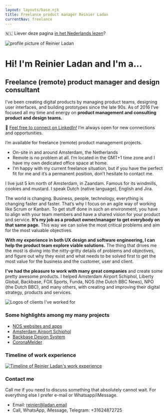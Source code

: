 ```yaml
---
layout: layouts/base.njk
title: Freelance product manager Reinier Ladan
currentNav: freelance
---
```


<p class="text-center mb-12">🇳🇱 Liever deze pagina <a href="https://reinierladan.nl">in het Nederlands lezen</a>?</p>

<div class="img-content-rounded">
<img
 src="/images/reinier-profile-2019.jpg"
 alt="profile picture of Reinier Ladan"
 />
 </div>
 <h1 class="homepage-headline text-center">Hi! I'm Reinier Ladan and I'm a…</h1>

## Freelance (remote) product manager and design consultant

I’ve been creating digital products by managing product teams, designing user interfaces, and building
prototypes since the late 90s. As of 2016 I’ve focused all my time and energy on **product management and consulting
product and design teams.**

👔 [Feel free to connect on LinkedIn!](https://www.linkedin.com/in/reinierladan) I’m always open for new connections and opportunities.

I’m available for freelance (remote) product management projects.

- On-site in and around Amsterdam, the Netherlands
- Remote is no problem at all. I’m located in the GMT+1 time zone and I have my own dedicated office space at home.
- I’m happy with my current freelance situation, but if you have the perfect fit for me and it’s a permanent position, don’t hesitate to contact me.

I live just 5 km north of Amsterdam, in Zaandam. Famous for its windmills, cookies and mustard. I speak Dutch (native language), English and Jira.

The world is changing. Business, people, technology, everything is changing faster and faster. That’s why I focus on an agile way of working like Scrum or Kanban. To get stuff done in such an environment, you have to align with your team members and have a shared vision for your product and service. **It’s my job as a product owner/manager to get everybody on that same page.** This way we can solve the most critical problems and aim for the most valuable objectives.

**With my experience in both UX design and software engineering, I can help the product team explore viable solutions.** The thing that drives me the most is diving into the nitty-gritty details of problems and objectives, and figure out why they exist and what needs to be solved first to get the most value for the business and the customer, user and client.

**I've had the pleasure to work with many great companies** and create some pretty awesome products. I helped Amsterdam Airport Schiphol, Liberty Global, Backbase, FOX Sports, Funda, NOS (the Dutch BBC News), NPO (the Dutch BBC), and many others, with creating and improving their digital strategy, products and services.

![Logos of clients I've worked for](/images/client-overview-2020.png)

### Some highlights among my many projects

- [NOS websites and apps](/freelance/projects/nos)
- [Amsterdam Airport Schiphol](/freelance/projects/schiphol)
- [Backbase Design System](/freelance/projects/backbase)
- [CoronaMelder](/freelance/projects/coronamelder)

### Timeline of work experience

<div class="break-out py-10 lg:px-8">
 <a href="/images/Werk-ervaring-timeline-2022.png"><img src="/images/Werk-ervaring-timeline-2022-1980x537.png" alt="Timeline of Reinier Ladan's work experience"></a>
</div>

### Contact me

Call me if you need to discuss something that absolutely cannot wait. For everything else I prefer e-mail or Whatsapp/iMessage.

- Email: reinier@ladan.email
- Call, WhatsApp, iMessage, Telegram: +31624872725
